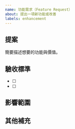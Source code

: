 ```yaml
---
name: 功能需求（Feature Request）
about: 提出一項新功能或改善
labels: enhancement
---
```


## 提案
簡要描述想要的功能與價值。

## 驗收標準
- [ ] 
- [ ] 

## 影響範圍

## 其他補充


